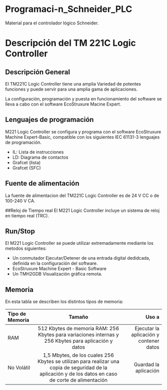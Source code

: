 # Programaci-n_Schneider_PLC
Material para el controlador lógico Schneider.
# Descripción del TM 221C Logic Controller

## Descripción General

El TM221C Logic Controller tiene una amplia Variedad de potentes funciones y puede servir para una amplia gama de aplicaciones.

La configuración, programación y puesta en funcionamiento del software se lleva a cabo con el software EcoStruxure Macine Expert.

## Lenguajes de programación
M221 Logic Controller se configura y programa con el software EcoStruxure Machine Expert-Basic, compatible con los siguientes IEC 61131-3 lenguajes de programación.

* IL: Lista de instrucciones
* LD: Diagrama de contactos
* Grafcet (lista)
* Grafcet (SFC)

## Fuente de alimentación 
La fuente de alimentacion del TM221C Logic Controller es de 24 V CC o de 100-240 V CA.

##Reloj de Tiempo real
El M221 Logic Controller incluye un sistema de reloj en tiempo real (TRC).

## Run/Stop
El M221 Logic Controller se puede utilizar extremadamente mediante los metodos siguientes:
* Un conmutador Ejecutar/Detener de una entrada digital dedidcada, definida en la configuración del software.
* EcoStruxure Machine Expert - Basic Software
* Un TMH2GDB Visualización gráfica remota.

## Memoria 
En esta tabla se describen los distintos tipos de memoria:

| **Tipo de Memoria** | **Tamaño** | **Uso a** |
| :------- | :------: | -----: |
|  RAM   | 512 Kbytes de memoria RAM: 256 Kbytes para variaciones internas y 256 Kbytes para aplicación y datos       | Ejecutar la aplicación y contener datos   |
| No Volátil   | 1,5 Mbytes, de los cuales 256 Kbytes se utilizan para realizar una copia de seguridad de la aplicación y de los datos en caso de corte de alimentación     | Guardad la aplicación |
